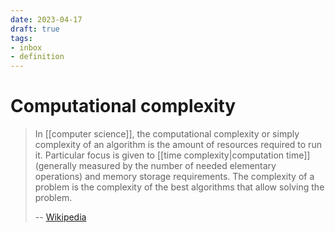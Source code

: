 ```yaml
---
date: 2023-04-17
draft: true
tags:
- inbox
- definition
---
```


# Computational complexity

> In [[computer science]], the computational complexity or simply
> complexity of an algorithm is the amount of resources required to run it.
> Particular focus is given to
> [[time complexity|computation time]](generally measured by the
> number of needed elementary operations) and memory storage requirements. The
> complexity of a problem is the complexity of the best algorithms that allow
> solving the problem.
>
> -- [Wikipedia](https://en.wikipedia.org/wiki/Computational_complexity)